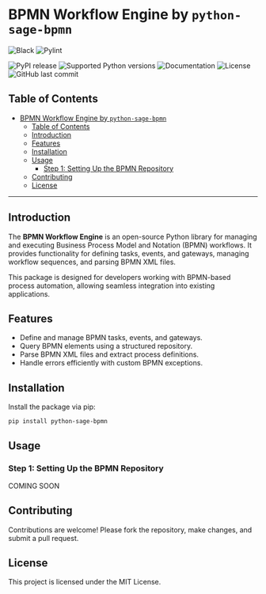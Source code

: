 # BPMN Workflow Engine by `python-sage-bpmn`

![Black](https://img.shields.io/badge/code%20style-black-000000.svg)
![Pylint](https://img.shields.io/badge/pylint-9-brightgreen)

![PyPI release](https://img.shields.io/pypi/v/python-sage-bpmn "python-sage-bpmn")
![Supported Python versions](https://img.shields.io/pypi/pyversions/python-sage-bpmn "python-sage-bpmn")
![Documentation](https://img.shields.io/readthedocs/python-sage-bpmn "python-sage-bpmn")
![License](https://img.shields.io/badge/license-MIT-red)
![GitHub last commit](https://img.shields.io/github/last-commit/sageteamorg/python-sage-bpmn)

## Table of Contents
- [BPMN Workflow Engine by `python-sage-bpmn`](#bpmn-workflow-engine-by-python-sage-bpmn)
  - [Table of Contents](#table-of-contents)
  - [Introduction](#introduction)
  - [Features](#features)
  - [Installation](#installation)
  - [Usage](#usage)
    - [Step 1: Setting Up the BPMN Repository](#step-1-setting-up-the-bpmn-repository)
  - [Contributing](#contributing)
  - [License](#license)

---

## Introduction
The **BPMN Workflow Engine** is an open-source Python library for managing and executing Business Process Model and Notation (BPMN) workflows. It provides functionality for defining tasks, events, and gateways, managing workflow sequences, and parsing BPMN XML files.

This package is designed for developers working with BPMN-based process automation, allowing seamless integration into existing applications.

## Features
- Define and manage BPMN tasks, events, and gateways.
- Query BPMN elements using a structured repository.
- Parse BPMN XML files and extract process definitions.
- Handle errors efficiently with custom BPMN exceptions.

## Installation
Install the package via pip:
```bash
pip install python-sage-bpmn
```

## Usage

### Step 1: Setting Up the BPMN Repository

COMING SOON

## Contributing
Contributions are welcome! Please fork the repository, make changes, and submit a pull request.

## License
This project is licensed under the MIT License.